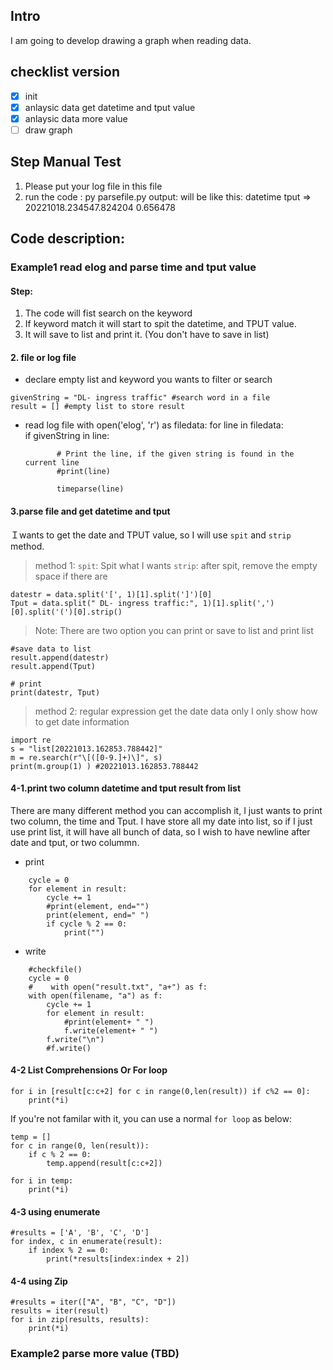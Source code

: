 ## Intro
I am going to develop drawing a graph when reading data.
 

## checklist version 
- [x] init
- [x] anlaysic data get datetime and tput value
- [x] anlaysic data more value
- [ ] draw graph

## Step Manual Test 
1. Please put your log file in this file
2. run the code : py parsefile.py
output: will be like this: datetime tput => 20221018.234547.824204 0.656478


## Code description:
### Example1 read elog and parse time and tput value

#### Step: 
1. The code will fist search on the keyword
2. If keyword match it will start to spit the datetime, and TPUT value. 
3. It will save to list and print it. (You don't have to save in list)


#### 2. file or log file
- declare empty list and keyword you wants to filter or search
```
givenString = "DL- ingress traffic" #search word in a file
result = [] #empty list to store result
```
- read log file 
with open('elog', 'r') as filedata:
    for line in filedata:   
        if givenString in line:

             # Print the line, if the given string is found in the current line
             #print(line)
			 
             timeparse(line)

#### 3.parse file and get datetime and tput
Ｉwants to get the date and TPUT value, so I will use `spit` and `strip` method. 
 
> method 1:
`spit`: Spit what I wants
`strip`: after spit, remove the empty space if there are

```
datestr = data.split('[', 1)[1].split(']')[0]
Tput = data.split(" DL- ingress traffic:", 1)[1].split(',')[0].split('(')[0].strip()
```
>Note: There are two option you can print or save to list and print list 
```
#save data to list
result.append(datestr)
result.append(Tput)

# print 
print(datestr, Tput) 
```
> method 2: regular expression get the date data only
I only show how to get date information
```
import re
s = "list[20221013.162853.788442]"
m = re.search(r"\[([0-9.]+)\]", s)
print(m.group(1) ) #20221013.162853.788442
```

#### 4-1.print two column datetime and tput result from list
There are many different method you can accomplish it, I just wants to print two column, the time and Tput. 
I have store all my date into list, so if I just use print list, it will have all bunch of data, so I wish to have newline after date and tput, or two colummn. 

- print
```
	cycle = 0
    for element in result:
        cycle += 1
        #print(element, end="")
        print(element, end=" ")
        if cycle % 2 == 0:
            print("")
```
- write
```
    #checkfile()
    cycle = 0    
    #    with open("result.txt", "a+") as f:
    with open(filename, "a") as f:
        cycle += 1
        for element in result:            
            #print(element+ " ")
            f.write(element+ " ")           
        f.write("\n")
        #f.write()

```

#### 4-2 List Comprehensions Or For loop 
```
for i in [result[c:c+2] for c in range(0,len(result)) if c%2 == 0]:
    print(*i) 
```
If you're not familar with it, you can use a normal `for loop` as below:
```
temp = []
for c in range(0, len(result)):
    if c % 2 == 0:
        temp.append(result[c:c+2])

for i in temp:
    print(*i)
```

#### 4-3 using enumerate
```
#results = ['A', 'B', 'C', 'D']
for index, c in enumerate(result):
    if index % 2 == 0:
        print(*results[index:index + 2])
```

#### 4-4 using Zip
```
#results = iter(["A", "B", "C", "D"])
results = iter(result)
for i in zip(results, results):
    print(*i)
```

### Example2 parse more value (TBD)